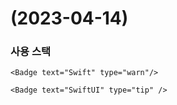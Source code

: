 # (2023-04-14)

### 사용 스택

`<Badge text="Swift" type="warn"/>`

`<Badge text="SwiftUI" type="tip" />`